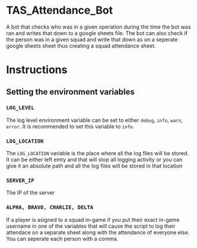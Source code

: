 # TAS_Attendance_Bot
A bot that checks who was in a given operation during the time the bot was ran and writes that down to a google sheets file. The bot can also check if the person was in a given squad and write that down as on a seperate google sheets sheet thus creating a squad attendance sheet.

# Instructions
## Setting the environment variables
### `LOG_LEVEL`
The log level environment variable can be set to either `debug`, `info`, `warn`, `error`. It is recommended to set this variable to `info`.
### `LOG_LOCATION`
The `LOG_LOCATION` variable is the place where all the log files will be stored. It can be either left emty and that will stop all logging activity or you can give it an absolute path and all the log files will be stored in that location
### `SERVER_IP`
The IP of the server
### `ALPHA, BRAVO, CHARLIE, DELTA`
If a player is asigned to a squad in-game if you put their exact in-game username in one of the variables that will cause the script to log their attendace on a separate sheet along with the attendance of everyone else. You can seperate each person with a comma.
